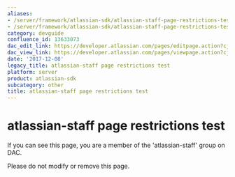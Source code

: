 ```yaml
---
aliases:
- /server/framework/atlassian-sdk/atlassian-staff-page-restrictions-test-13633073.html
- /server/framework/atlassian-sdk/atlassian-staff-page-restrictions-test-13633073.md
category: devguide
confluence_id: 13633073
dac_edit_link: https://developer.atlassian.com/pages/editpage.action?cjm=wozere&pageId=13633073
dac_view_link: https://developer.atlassian.com/pages/viewpage.action?cjm=wozere&pageId=13633073
date: '2017-12-08'
legacy_title: atlassian-staff page restrictions test
platform: server
product: atlassian-sdk
subcategory: other
title: atlassian-staff page restrictions test
---
```

# atlassian-staff page restrictions test

If you can see this page, you are a member of the 'atlassian-staff' group on DAC.

Please do not modify or remove this page.

